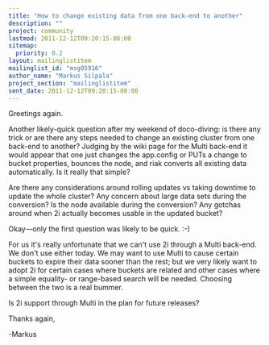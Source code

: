 ```yaml
---
title: "How to change existing data from one back-end to another"
description: ""
project: community
lastmod: 2011-12-12T09:20:15-08:00
sitemap:
  priority: 0.2
layout: mailinglistitem
mailinglist_id: "msg05916"
author_name: "Markus Silpala"
project_section: "mailinglistitem"
sent_date: 2011-12-12T09:20:15-08:00
---
```



Greetings again.

Another likely-quick question after my weekend of doco-diving: is there any
trick or are there any steps needed to change an existing cluster from one
back-end to another? Judging by the wiki page for the Multi
back-end it
would appear that one just changes the app.config or PUTs a change to
bucket properties, bounces the node, and riak converts all existing data
automatically. Is it really that simple?

Are there any considerations around rolling updates vs taking downtime to
update the whole cluster? Any concern about large data sets during the
conversion? Is the node available during the conversion? Any gotchas around
when 2i actually becomes usable in the updated bucket?

Okay—only the first question was likely to be quick. :-)

For us it's really unfortunate that we can't use 2i through a Multi
back-end. We don't use either today. We may want to use Multi to cause
certain buckets to expire their data sooner than the rest; but we very
likely want to adopt 2i for certain cases where buckets are related and
other cases where a simple equality- or range-based search will be needed.
Choosing between the two is a real bummer.

Is 2i support through Multi in the plan for future releases?

Thanks again,

-Markus
